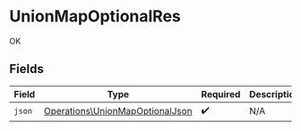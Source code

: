 # UnionMapOptionalRes

OK


## Fields

| Field                                                                              | Type                                                                               | Required                                                                           | Description                                                                        |
| ---------------------------------------------------------------------------------- | ---------------------------------------------------------------------------------- | ---------------------------------------------------------------------------------- | ---------------------------------------------------------------------------------- |
| `json`                                                                             | [Operations\UnionMapOptionalJson](../../Models/Operations/UnionMapOptionalJson.md) | :heavy_check_mark:                                                                 | N/A                                                                                |
